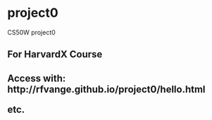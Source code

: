 <h1>project0</h1>
<p>CS50W project0</p>
<h2>For HarvardX Course<h2>
<p>
Access with: 
http://rfvange.github.io/project0/hello.html
<p>
etc.

